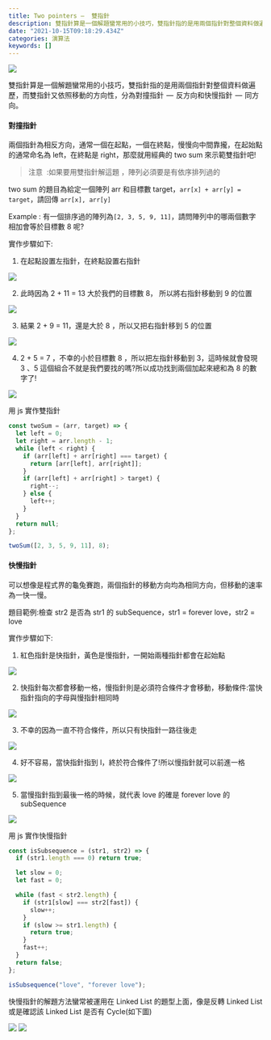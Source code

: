 ```yaml
---
title: Two pointers —  雙指針
description: 雙指針算是一個解題蠻常用的小技巧，雙指針指的是用兩個指針對整個資料做遍歷，而雙指針又依照移動的方向性，分為對撞指針 — 反方向和快慢指針 — 同方向。
date: "2021-10-15T09:18:29.434Z"
categories: 演算法
keywords: []
---
```


![](/img/1__vOoIHTZOZRQOLiPekqIGMg.jpeg)

雙指針算是一個解題蠻常用的小技巧，雙指針指的是用兩個指針對整個資料做遍歷，而雙指針又依照移動的方向性，分為對撞指針  —  反方向和快慢指針  —  同方向。

#### 對撞指針

兩個指針為相反方向，通常一個在起點，一個在終點，慢慢向中間靠攏，在起始點的通常命名為 left，在終點是 right，那麼就用經典的 two sum 來示範雙指針吧!

> 注意  :如果要用雙指針解這題 ，陣列必須要是有依序排列過的

two sum 的題目為給定一個陣列 arr 和目標數 target，`arr[x] + arr[y] = target`，請回傳 `arr[x], arr[y]`

Example : 有一個排序過的陣列為`[2, 3, 5, 9, 11]`，請問陣列中的哪兩個數字相加會等於目標數 8 呢?

實作步驟如下:

1.  在起點設置左指針，在終點設置右指針

![](/img/1__DuKAzeh5Wr2I7z0__PGKKdQ.png)

2. 此時因為 2 + 11 = 13 大於我們的目標數 8， 所以將右指針移動到 9 的位置

![](/img/1__F2iKnDV9d0f3krKXIQbDAg.png)

3. 結果 2 + 9 = 11，還是大於 8 ，所以又把右指針移到 5 的位置

![](/img/1__u74WbSGhUQ60losJPp1sXw.png)

4. 2 + 5 = 7 ，不幸的小於目標數 8 ，所以把左指針移動到 3，這時候就會發現 3 、5 這個組合不就是我們要找的嗎?所以成功找到兩個加起來總和為 8 的數字了!

![](/img/1__UfQX1chSkb6PgRdKCUkYMg.png)

用 js 實作雙指針

```javascript
const twoSum = (arr, target) => {
  let left = 0;
  let right = arr.length - 1;
  while (left < right) {
    if (arr[left] + arr[right] === target) {
      return [arr[left], arr[right]];
    }
    if (arr[left] + arr[right] > target) {
      right--;
    } else {
      left++;
    }
  }
  return null;
};

twoSum([2, 3, 5, 9, 11], 8);
```

#### 快慢指針

可以想像是程式界的龜兔賽跑，兩個指針的移動方向均為相同方向，但移動的速率為一快一慢。

題目範例:檢查 str2 是否為 str1 的 subSequence，str1 = forever love，str2 = love

實作步驟如下:

1. 紅色指針是快指針，黃色是慢指針，一開始兩種指針都會在起始點

![](/img/1__cpHQi__MITHHcDmx64SEMwQ.png)

2. 快指針每次都會移動一格，慢指針則是必須符合條件才會移動，移動條件:當快指針指向的字母與慢指針相同時

![](/img/1__TcqithbE1nOV9ldfnu__Rsw.png)

3. 不幸的因為一直不符合條件，所以只有快指針一路往後走

![](/img/1__A2qqCYXAvC6jovC158mM__Q.png)

4. 好不容易，當快指針指到 l，終於符合條件了!所以慢指針就可以前進一格

![](/img/1__SSu1HsGpLn1BJxHpohod__A.png)

5. 當慢指針指到最後一格的時候，就代表 love 的確是 forever love 的 subSequence

![](/img/1__vVcPim8r83sUSeEb2MumFw.png)

用 js 實作快慢指針

```javascript
const isSubsequence = (str1, str2) => {
  if (str1.length === 0) return true;

  let slow = 0;
  let fast = 0;

  while (fast < str2.length) {
    if (str1[slow] === str2[fast]) {
      slow++;
    }
    if (slow >= str1.length) {
      return true;
    }
    fast++;
  }
  return false;
};

isSubsequence("love", "forever love");
```

快慢指針的解題方法蠻常被運用在 Linked List 的題型上面，像是反轉 Linked List 或是確認該 Linked List 是否有 Cycle(如下圖)

![](/img/1__CsHDdNpzUEBm1ZkNx__p8uw.png)
![](/img/1__xQSPbuJrbr__yrmuK9eMx4Q.png)
